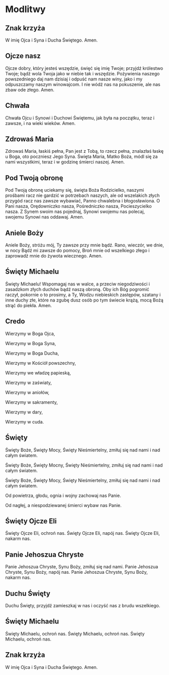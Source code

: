 Modlitwy
========

## Znak krzyża

W imię Ojca i Syna i Ducha Świętego. Amen.

## Ojcze nasz

Ojcze dobry, który jesteś wszędzie,
święć się imię Twoje;
przyjdź królestwo Twoje;
bądź wola Twoja jako w niebie tak i wszędzie.
Pożywienia naszego powszedniego daj nam dzisiaj
i odpuść nam nasze winy,
jako i my odpuszczamy naszym winowajcom.
I nie wódź nas na pokuszenie,
ale nas zbaw ode złego.
Amen.

## Chwała

Chwała Ojcu i Synowi i Duchowi Świętemu,
jak była na początku, teraz i zawsze, i na wieki wieków.
Amen.

## Zdrowaś Maria

Zdrowaś Maria, łaskiś pełna, Pan jest z Tobą, to rzecz pełna,
znalazłaś łaskę u Boga, oto poczniesz Jego Syna.
Święta Maria, Matko Boża, módl się za nami wszystkimi,
teraz i w godzinę śmierci naszej.
Amen.

## Pod Twoją obronę

Pod Twoją obronę
uciekamy się,
święta Boża Rodzicielko,
naszymi prośbami
racz nie gardzić
w potrzebach naszych,
ale od wszelakich złych przygód
racz nas zawsze wybawiać,
Panno chwalebna i błogosławiona.
O Pani nasza,
Orędowniczko nasza,
Pośredniczko nasza,
Pocieszycielko nasza.
Z Synem swoim nas pojednaj,
Synowi swojemu nas polecaj,
swojemu Synowi nas oddawaj.
Amen.

## Aniele Boży

Aniele Boży, stróżu mój,
Ty zawsze przy mnie bądź.
Rano, wieczór, we dnie, w nocy
Bądź mi zawsze do pomocy,
Broń mnie od wszelkiego złego
i zaprowadź mnie do żywota wiecznego.
Amen.

## Święty Michaelu

Święty Michaelu!
Wspomagaj nas w walce,
a przeciw niegodziwości i zasadzkom złych duchów bądź naszą obroną.
Oby ich Bóg pogromić raczył, pokornie o to prosimy,
a Ty, Wodzu niebieskich zastępów,
szatany i inne duchy złe,
które na zgubę dusz osób po tym świecie krążą,
mocą Bożą strąć do piekła.
Amen.

## Credo

Wierzymy w Boga Ojca,

Wierzymy w Boga Syna,

Wierzymy w Boga Ducha,


Wierzymy w Kościół powszechny,

Wierzymy we władzę papieską,


Wierzymy w zaświaty,

Wierzymy w aniołów,


Wierzymy w sakramenty,

Wierzymy w dary,

Wierzymy w cuda.

## Święty

Święty Boże, Święty Mocy, Święty Nieśmiertelny,
zmiłuj się nad nami i nad całym światem.

Święty Boże, Święty Mocny, Święty Nieśmiertelny,
zmiłuj się nad nami i nad całym światem.

Święty Boże, Święty Mocy, Święty Nieśmiertelny,
zmiłuj się nad nami i nad całym światem.

Od powietrza, głodu, ognia i wojny
zachowaj nas Panie.

Od nagłej, a niespodziewanej śmierci
wybaw nas Panie.

## Święty Ojcze Eli

Święty Ojcze Eli, ochroń nas.
Święty Ojcze Eli, napój nas.
Święty Ojcze Eli, nakarm nas.

## Panie Jehoszua Chryste

Panie Jehoszua Chryste, Synu Boży, zmiłuj się nad nami.
Panie Jehoszua Chryste, Synu Boży, napój nas.
Panie Jehoszua Chryste, Synu Boży, nakarm nas.

## Duchu Święty

Duchu Święty, przyjdź zamieszkaj w nas
i oczyść nas z brudu wszelkiego.

## Święty Michaelu

Święty Michaelu, ochroń nas.
Święty Michaelu, ochroń nas.
Święty Michaelu, ochroń nas.

## Znak krzyża

W imię Ojca i Syna i Ducha Świętego. Amen.
